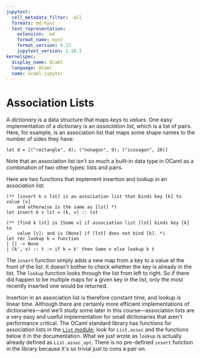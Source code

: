 ```yaml
---
jupytext:
  cell_metadata_filter: -all
  formats: md:myst
  text_representation:
    extension: .md
    format_name: myst
    format_version: 0.13
    jupytext_version: 1.10.3
kernelspec:
  display_name: OCaml
  language: OCaml
  name: ocaml-jupyter
---
```


# Association Lists

A *dictionary* is a data structure that maps *keys* to *values*. One easy
implementation of a dictionary is an *association list*, which is a list of
pairs. Here, for example, is an association list that maps some shape names to
the number of sides they have:
```{code-cell} ocaml
let d = [("rectangle", 4); ("nonagon", 9); ("icosagon", 20)]
```
Note that an association list isn't so much a built-in data type in OCaml as a
combination of two other types: lists and pairs.

Here are two functions that implement insertion and lookup in an association
list:
```{code-cell} ocaml
(** [insert k v lst] is an association list that binds key [k] to value [v]
    and otherwise is the same as [lst] *)
let insert k v lst = (k, v) :: lst

(** [find k lst] is [Some v] if association list [lst] binds key [k] to
    value [v]; and is [None] if [lst] does not bind [k]. *)
let rec lookup k = function
| [] -> None
| (k', v) :: t -> if k = k' then Some v else lookup k t
```
The `insert` function simply adds a new map from a key to a value at the front
of the list. It doesn't bother to check whether the key is already in the list.
The `lookup` function looks through the list from left to right. So if there did
happen to be multiple maps for a given key in the list, only the most recently
inserted one would be returned.

Insertion in an association list is therefore constant time, and lookup is
linear time. Although there are certainly more efficient implementations of
dictionaries&mdash;and we'll study some later in this course&mdash;association
lists are a very easy and useful implementation for small dictionaries that
aren't performance critical. The OCaml standard library has functions for
association lists in the [`List` module][list]; look for `List.assoc` and the
functions below it in the documentation. What we just wrote as `lookup` is
actually already defined as `List.assoc_opt`. There is no pre-defined `insert`
function in the library because it's so trivial just to cons a pair on.

[list]: https://ocaml.org/api/List.html
